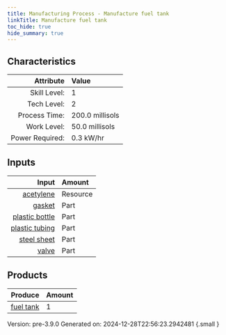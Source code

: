 ```yaml
---
title: Manufacturing Process - Manufacture fuel tank
linkTitle: Manufacture fuel tank
toc_hide: true
hide_summary: true
---
```



## Characteristics

| Attribute      | Value |
|--------:|:------|
|Skill Level:|1|
|Tech Level:|2|
|Process Time:|200.0 millisols|
|Work Level:|50.0 millisols|
|Power Required:|0.3 kW/hr|

## Inputs

| Input      | Amount |
|--------:|:------|
|[acetylene](/docs/definitions/resource/acetylene)|Resource|0.1 kg|
|[gasket](/docs/definitions/part/gasket)|Part|1|
|[plastic bottle](/docs/definitions/part/plastic-bottle)|Part|1|
|[plastic tubing](/docs/definitions/part/plastic-tubing)|Part|1|
|[steel sheet](/docs/definitions/part/steel-sheet)|Part|4|
|[valve](/docs/definitions/part/valve)|Part|1|

## Products


| Produce      | Amount |
|--------:|:------|
|[fuel tank](/docs/definitions/part/fuel-tank)|1|


Version: pre-3.9.0 Generated on: 2024-12-28T22:56:23.2942481
{.small }

